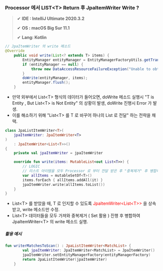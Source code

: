 ### Processor 에서 LIST\<T> Return 후 JpaItemWriter Write ?

>✔ **IDE : IntelliJ Ultimate 2020.3.2**
>
>✔ **OS :  macOS Big Sur 11.1**
>
>✔ **Lang: Kotlin**



~~~java
// JpaItemWriter 의 write 메소드
@Override
	public void write(List<? extends T> items) {
		EntityManager entityManager = EntityManagerFactoryUtils.getTransactionalEntityManager(entityManagerFactory);
		if (entityManager == null) {
			throw new DataAccessResourceFailureException("Unable to obtain a transactional EntityManager");
		}
		doWrite(entityManager, items);
		entityManager.flush();
	}

~~~

- 만약 외부에서 List\<T> 형식의 데이터가 들어오면, doWrite 메소드 실행시 "T is Entity , But List\<T> is Not Entity" 의 상황이 발생, doWrite 진행시 Error 가 발생.
- 이를 해소하기 위해 "List\<T> 를 T 로 바꾸어 하나의 List 로 전달" 하는 전략을 채택.

~~~kotlin
class JpaListItemWriter<T>(
    jpaItemWriter: JpaItemWriter<T>
)
    : JpaItemWriter<List<T>>()
{
    private val jpaItemWriter = jpaItemWriter

    override fun write(items: MutableList<out List<T>>) {
        // LOGIC
        // 리스트 아이템을 모두 Processor 로 부터 전달 받은 후 "중복제거" 후 병합하여 Writing
        var allItems = mutableSetOf<T>()
        items.forEach { allItems.addAll(it) }
        jpaItemWriter.write(allItems.toList())
    }
}
~~~

- List\<T> 를 받았을 때, T 로 인지할 수 있도록 <span style='color:red'>JpaItemWriter<List\<T>></span> 을 상속받고, write 메소드만 수정.
- List\<T> 데이터들을 모두 가져와 중복제거 ( Set 활용 ) 진행 후 병합하여 JpaItemWriter\<T> 의 write 메소드 실행.

##### 활용 예시

~~~kotlin
fun writerMatchesToScan() : JpaListItemWriter<MatchList> {
        val jpaItemWriter: JpaItemWriter<MatchList> = JpaItemWriter()
        jpaItemWriter.setEntityManagerFactory(entityManagerFactory)
        return JpaListItemWriter(jpaItemWriter)
    }
~~~
